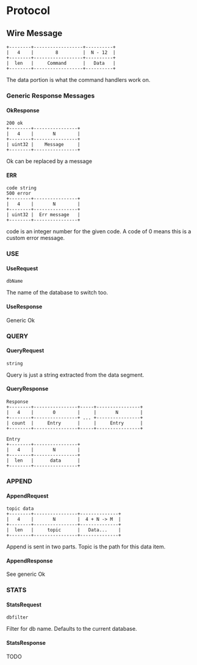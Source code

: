 # Protocol

## Wire Message

```
+--------+------------------+----------+
|   4    |        8         |  N - 12  |
+--------+------------------+----------+
|  len   |     Command      |   Data   |
+--------+------------------+----------+
```

The data portion is what the command handlers work on.

### Generic Response Messages

#### OkResponse
```
200 ok
+--------+----------------+
|   4    |       N        |
+--------+----------------+
| uint32 |    Message     |
+--------+----------------+
```
Ok can be replaced by a message

#### ERR
```
code string
500 error
+--------+----------------+
|   4    |       N        |
+--------+----------------+
| uint32 |  Err message   |
+--------+----------------+
```
code is an integer number for the given code. A code of 0 means this is a custom error message.

### USE
#### UseRequest
```
dbName
```
The name of the database to switch too.

#### UseResponse
Generic Ok

### QUERY
#### QueryRequest
```
string
```
Query is just a string extracted from the data segment.

#### QueryResponse
```
Response
+--------+----------------+-----+----------------+
|   4    |       0        |     |       N        |
+--------+----------------+ ... +----------------+
| count  |     Entry      |     |     Entry      |
+--------+----------------+-----+----------------+

Entry
+--------+----------------+
|   4    |       N        |
+--------+----------------+
|  len   |      data      |
+--------+----------------+
```

### APPEND
#### AppendRequest
```
topic data
+--------+----------------+--------------+
|   4    |       N        |  4 + N -> M  |
+--------+----------------+--------------+
|  len   |     topic      |   Data...    |
+--------+----------------+--------------+
```
Append is sent in two parts. Topic is the path for this data item.

#### AppendResponse 
See generic Ok

### STATS
#### StatsRequest
```
dbfilter
```
Filter for db name. Defaults to the current database.

#### StatsResponse
TODO
